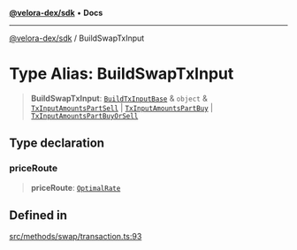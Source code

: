 [**@velora-dex/sdk**](../README.md) • **Docs**

***

[@velora-dex/sdk](../globals.md) / BuildSwapTxInput

# Type Alias: BuildSwapTxInput

> **BuildSwapTxInput**: [`BuildTxInputBase`](../-internal-/type-aliases/BuildTxInputBase.md) & `object` & [`TxInputAmountsPartSell`](../-internal-/type-aliases/TxInputAmountsPartSell.md) \| [`TxInputAmountsPartBuy`](../-internal-/type-aliases/TxInputAmountsPartBuy.md) \| [`TxInputAmountsPartBuyOrSell`](../-internal-/type-aliases/TxInputAmountsPartBuyOrSell.md)

## Type declaration

### priceRoute

> **priceRoute**: [`OptimalRate`](OptimalRate.md)

## Defined in

[src/methods/swap/transaction.ts:93](https://github.com/VeloraDEX/sdk/blob/master/src/methods/swap/transaction.ts#L93)
